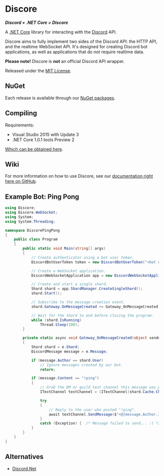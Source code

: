 # Discore
***Discord + .NET Core = Discore***

A [.NET Core](https://dotnet.github.io/) library for interacting with the [Discord](https://discordapp.com/) API.

Discore aims to fully implement two sides of the Discord API: the HTTP API, and the realtime WebSocket API. It's designed for creating Discord bot applications, as well as applications that do not require realtime data.

**Please note!** Discore is **not** an official Discord API wrapper.

Released under the [MIT License](../master/LICENSE.md).

## NuGet
Each release is available through our [NuGet packages](https://www.nuget.org/packages/Discore/).

## Compiling
Requirements:
- Visual Studio 2015 with Update 3
- .NET Core 1.0.1 tools Preview 2

[Which can be obtained here](https://www.microsoft.com/net/core#windowsvs2015).

## Wiki
For more information on how to use Discore, see our [documentation right here on GitHub](https://github.com/BundledSticksInkorperated/Discore/wiki).

## Example Bot: Ping Pong
```csharp
using Discore;
using Discore.WebSocket;
using System;
using System.Threading;

namespace DiscorePingPong
{
    public class Program
    {
        public static void Main(string[] args)
        {
            // Create authenticator using a bot user token.
            DiscordBotUserToken token = new DiscordBotUserToken("<bot user token goes here>");

            // Create a WebSocket application.
            DiscordWebSocketApplication app = new DiscordWebSocketApplication(token);

            // Create and start a single shard.
            Shard shard = app.ShardManager.CreateSingleShard();
            shard.Start();

            // Subscribe to the message creation event.
            shard.Gateway.OnMessageCreated += Gateway_OnMessageCreated;

            // Wait for the shard to end before closing the program.
            while (shard.IsRunning)
                Thread.Sleep(100);
        }

        private static async void Gateway_OnMessageCreated(object sender, MessageEventArgs e)
        {
            Shard shard = e.Shard;
            DiscordMessage message = e.Message;

            if (message.Author == shard.User)
                // Ignore messages created by our bot.
                return;

            if (message.Content == "!ping")
            {
                // Grab the DM or guild text channel this message was posted in from cache.
                ITextChannel textChannel = (ITextChannel)shard.Cache.Channels.Get(message.ChannelId);

                try
                {
                    // Reply to the user who posted "!ping".
                    await textChannel.SendMessage($"<@{message.Author.Id}> Pong!");
                }
                catch (Exception) {  /* Message failed to send... :( */ }
            }
        }
    }
}
```

## Alternatives
- [Discord.Net](https://github.com/RogueException/Discord.Net)
